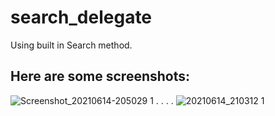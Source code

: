 # search_delegate

Using built in Search method.

## Here are some screenshots:

![Screenshot_20210614-205029 1](https://user-images.githubusercontent.com/76884551/121951909-71ca6000-cd53-11eb-9bfd-83fb0716268f.png)
.
.
.
.
![20210614_210312 1](https://user-images.githubusercontent.com/76884551/121953024-eeaa0980-cd54-11eb-8fc3-c5e562f91a12.gif)
